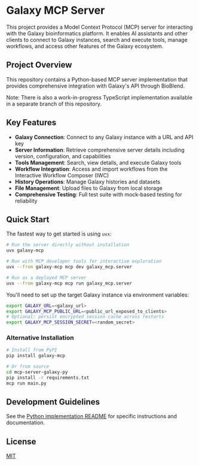 # Galaxy MCP Server

This project provides a Model Context Protocol (MCP) server for interacting with the Galaxy bioinformatics platform. It enables AI assistants and other clients to connect to Galaxy instances, search and execute tools, manage workflows, and access other features of the Galaxy ecosystem.

## Project Overview

This repository contains a Python-based MCP server implementation that provides comprehensive integration with Galaxy's API through BioBlend.

Note: There is also a work-in-progress TypeScript implementation available in a separate branch of this repository.

## Key Features

- **Galaxy Connection**: Connect to any Galaxy instance with a URL and API key
- **Server Information**: Retrieve comprehensive server details including version, configuration, and capabilities
- **Tools Management**: Search, view details, and execute Galaxy tools
- **Workflow Integration**: Access and import workflows from the Interactive Workflow Composer (IWC)
- **History Operations**: Manage Galaxy histories and datasets
- **File Management**: Upload files to Galaxy from local storage
- **Comprehensive Testing**: Full test suite with mock-based testing for reliability

## Quick Start

The fastest way to get started is using `uvx`:

```bash
# Run the server directly without installation
uvx galaxy-mcp

# Run with MCP developer tools for interactive exploration
uvx --from galaxy-mcp mcp dev galaxy_mcp.server

# Run as a deployed MCP server
uvx --from galaxy-mcp mcp run galaxy_mcp.server
```

You'll need to set up the target Galaxy instance via environment variables:

```bash
export GALAXY_URL=<galaxy_url>
export GALAXY_MCP_PUBLIC_URL=<public_url_exposed_to_clients>
# Optional: persist encrypted session cache across restarts
export GALAXY_MCP_SESSION_SECRET=<random_secret>
```

### Alternative Installation

```bash
# Install from PyPI
pip install galaxy-mcp

# Or from source
cd mcp-server-galaxy-py
pip install -r requirements.txt
mcp run main.py
```

## Development Guidelines

See the [Python implementation README](mcp-server-galaxy-py/README.md) for specific instructions and documentation.

## License

[MIT](LICENSE)
